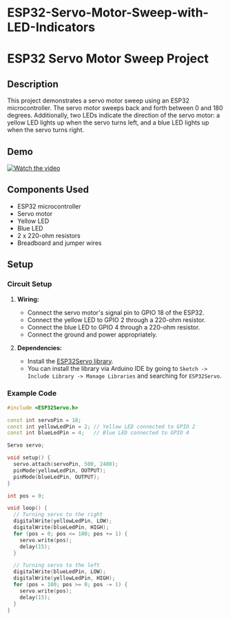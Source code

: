 # ESP32-Servo-Motor-Sweep-with-LED-Indicators

# ESP32 Servo Motor Sweep Project

## Description

This project demonstrates a servo motor sweep using an ESP32 microcontroller. The servo motor sweeps back and forth between 0 and 180 degrees. Additionally, two LEDs indicate the direction of the servo motor: a yellow LED lights up when the servo turns left, and a blue LED lights up when the servo turns right.

## Demo

[![Watch the video](screenshot.png)](Screen.Recording.1446-01-05.at.2.07.19.AM.mov)

## Components Used

- ESP32 microcontroller
- Servo motor
- Yellow LED
- Blue LED
- 2 x 220-ohm resistors
- Breadboard and jumper wires

## Setup

### Circuit Setup

1. **Wiring:**
   - Connect the servo motor's signal pin to GPIO 18 of the ESP32.
   - Connect the yellow LED to GPIO 2 through a 220-ohm resistor.
   - Connect the blue LED to GPIO 4 through a 220-ohm resistor.
   - Connect the ground and power appropriately.

2. **Dependencies:**
   - Install the [ESP32Servo library](https://github.com/madhephaestus/ESP32Servo).
   - You can install the library via Arduino IDE by going to `Sketch -> Include Library -> Manage Libraries` and searching for `ESP32Servo`.

### Example Code

```cpp
#include <ESP32Servo.h>

const int servoPin = 18;
const int yellowLedPin = 2; // Yellow LED connected to GPIO 2
const int blueLedPin = 4;   // Blue LED connected to GPIO 4

Servo servo;

void setup() {
  servo.attach(servoPin, 500, 2400);
  pinMode(yellowLedPin, OUTPUT);
  pinMode(blueLedPin, OUTPUT);
}

int pos = 0;

void loop() {
  // Turning servo to the right
  digitalWrite(yellowLedPin, LOW);
  digitalWrite(blueLedPin, HIGH);
  for (pos = 0; pos <= 180; pos += 1) {
    servo.write(pos);
    delay(15);
  }

  // Turning servo to the left
  digitalWrite(blueLedPin, LOW);
  digitalWrite(yellowLedPin, HIGH);
  for (pos = 180; pos >= 0; pos -= 1) {
    servo.write(pos);
    delay(15);
  }
}
